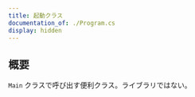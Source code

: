 ```yaml
---
title: 起動クラス
documentation_of: ./Program.cs
display: hidden
---
```


## 概要

`Main` クラスで呼び出す便利クラス。ライブラリではない。